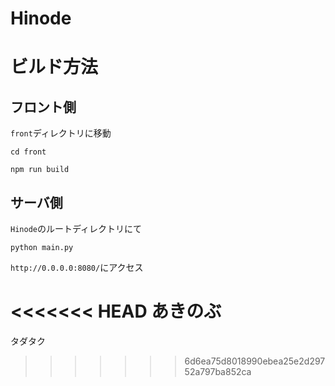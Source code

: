 # Hinode

# ビルド方法

## フロント側

`front`ディレクトリに移動

```
cd front
```

```
npm run build
```

## サーバ側

`Hinode`のルートディレクトリにて

```
python main.py
```

`http://0.0.0.0:8080/`にアクセス

<<<<<<< HEAD
あきのぶ
=======
タダタク
>>>>>>> 6d6ea75d8018990ebea25e2d29752a797ba852ca

